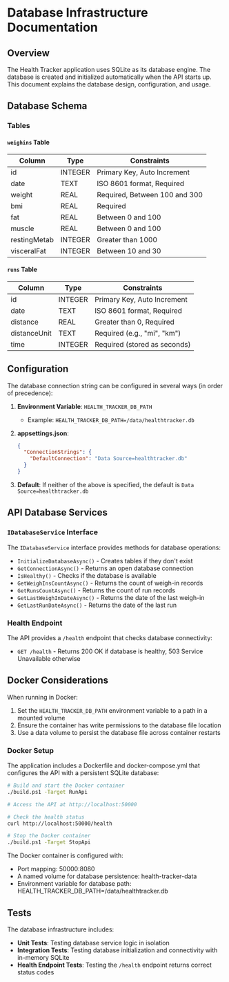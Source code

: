 # Database Infrastructure Documentation

## Overview

The Health Tracker application uses SQLite as its database engine. The database is created and initialized automatically when the API starts up. This document explains the database design, configuration, and usage.

## Database Schema

### Tables

#### `weighins` Table

| Column       | Type    | Constraints                             |
| ------------ | ------- | --------------------------------------- |
| id           | INTEGER | Primary Key, Auto Increment             |
| date         | TEXT    | ISO 8601 format, Required               |
| weight       | REAL    | Required, Between 100 and 300          |
| bmi          | REAL    | Required                                |
| fat          | REAL    | Between 0 and 100                       |
| muscle       | REAL    | Between 0 and 100                       |
| restingMetab | INTEGER | Greater than 1000                       |
| visceralFat  | INTEGER | Between 10 and 30                       |

#### `runs` Table

| Column       | Type    | Constraints                             |
| ------------ | ------- | --------------------------------------- |
| id           | INTEGER | Primary Key, Auto Increment             |
| date         | TEXT    | ISO 8601 format, Required               |
| distance     | REAL    | Greater than 0, Required                |
| distanceUnit | TEXT    | Required (e.g., "mi", "km")             |
| time         | INTEGER | Required (stored as seconds)            |

## Configuration

The database connection string can be configured in several ways (in order of precedence):

1. **Environment Variable**: `HEALTH_TRACKER_DB_PATH` 
   - Example: `HEALTH_TRACKER_DB_PATH=/data/healthtracker.db`

2. **appsettings.json**: 
   ```json
   {
     "ConnectionStrings": {
       "DefaultConnection": "Data Source=healthtracker.db"
     }
   }
   ```

3. **Default**: If neither of the above is specified, the default is `Data Source=healthtracker.db`

## API Database Services

### `IDatabaseService` Interface

The `IDatabaseService` interface provides methods for database operations:

- `InitializeDatabaseAsync()` - Creates tables if they don't exist
- `GetConnectionAsync()` - Returns an open database connection
- `IsHealthy()` - Checks if the database is available
- `GetWeighInsCountAsync()` - Returns the count of weigh-in records
- `GetRunsCountAsync()` - Returns the count of run records
- `GetLastWeighInDateAsync()` - Returns the date of the last weigh-in
- `GetLastRunDateAsync()` - Returns the date of the last run

### Health Endpoint

The API provides a `/health` endpoint that checks database connectivity:

- `GET /health` - Returns 200 OK if database is healthy, 503 Service Unavailable otherwise

## Docker Considerations

When running in Docker:

1. Set the `HEALTH_TRACKER_DB_PATH` environment variable to a path in a mounted volume
2. Ensure the container has write permissions to the database file location
3. Use a data volume to persist the database file across container restarts

### Docker Setup

The application includes a Dockerfile and docker-compose.yml that configures the API with a persistent SQLite database:

```bash
# Build and start the Docker container
./build.ps1 -Target RunApi

# Access the API at http://localhost:50000

# Check the health status
curl http://localhost:50000/health

# Stop the Docker container
./build.ps1 -Target StopApi
```

The Docker container is configured with:
- Port mapping: 50000:8080
- A named volume for database persistence: health-tracker-data
- Environment variable for database path: HEALTH_TRACKER_DB_PATH=/data/healthtracker.db

## Tests

The database infrastructure includes:

- **Unit Tests**: Testing database service logic in isolation
- **Integration Tests**: Testing database initialization and connectivity with in-memory SQLite
- **Health Endpoint Tests**: Testing the `/health` endpoint returns correct status codes
